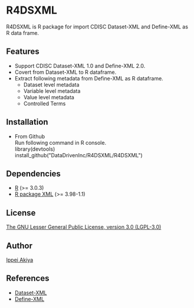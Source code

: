 # R4DSXML

R4DSXML is R package for import CDISC Dataset-XML and Define-XML as R data frame.

## Features
* Support CDISC Dataset-XML 1.0 and Define-XML 2.0.
* Covert from Dataset-XML to R dataframe.
* Extract following metadata from Define-XML as R dataframe.
  * Dataset level metadata
  * Variable level metadata
  * Value level metadata
  * Controlled Terms

## Installation
* From Github  
Run following command in R console.  
library(devtools)  
install_github("DataDrivenInc/R4DSXML/R4DSXML")

## Dependencies
* [R](http://cran.r-project.org/) (>= 3.0.3)
* [R package XML](http://cran.r-project.org/web/packages/XML/index.html) (>= 3.98-1.1)

## License
[The GNU Lesser General Public License, version 3.0 (LGPL-3.0)](http://opensource.org/licenses/lgpl-3.0.html)

## Author
 [Ippei Akiya](http://github.com/i-akiya)

## References
* [Dataset-XML](https://www.cdisc.org/standards/foundational/dataset-xml)
* [Define-XML](https://www.cdisc.org/standards/foundational/define-xml)

